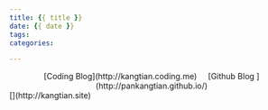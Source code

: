 ```yaml
---
title: {{ title }}
date: {{ date }}
tags: 
categories: 

---
```






<center>[Coding Blog](http://kangtian.coding.me)     &nbsp;&nbsp;&nbsp;    [Github Blog  ](http://pankangtian.github.io/) </center>
[](http://kangtian.site) 